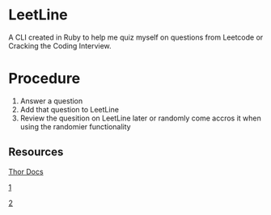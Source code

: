 # LeetLine
A CLI created in Ruby to help me quiz myself on questions from Leetcode or Cracking the Coding Interview.

# Procedure
1. Answer a question
2. Add that question to LeetLine
3. Review the quesition on LeetLine later or randomly come accros it when using the randomier functionality

## Resources
[Thor Docs](https://github.com/erikhuda/thor/wiki)

[1](https://thoughtbot.com/upcase/videos/lets-build-a-cli)

[2](https://www.rubyguides.com/2018/12/ruby-argv/)
